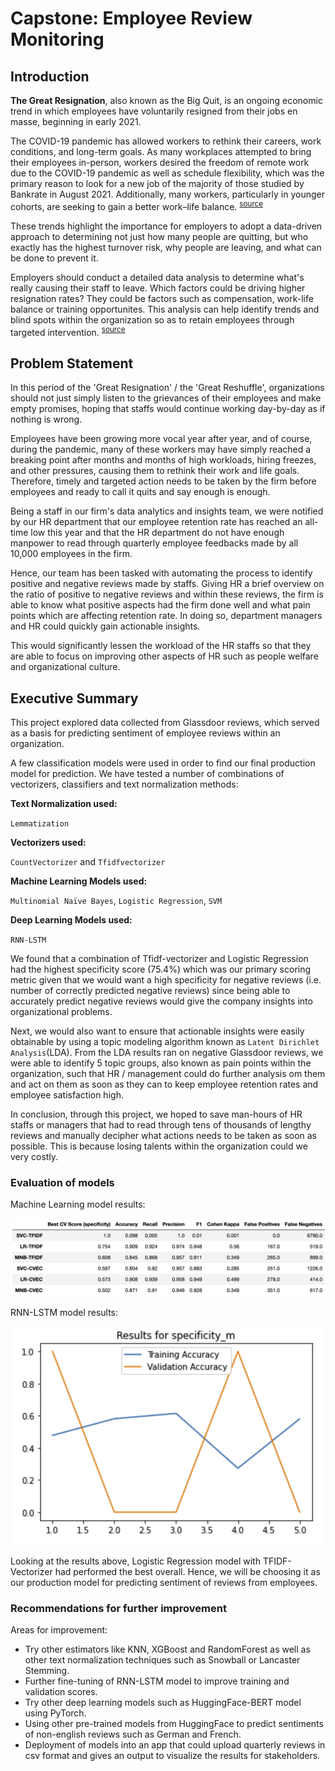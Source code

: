 # Capstone: Employee Review Monitoring

## Introduction

**The Great Resignation**, also known as the Big Quit, is an ongoing economic trend in which employees have voluntarily resigned from their jobs en masse, beginning in early 2021.

The COVID-19 pandemic has allowed workers to rethink their careers, work conditions, and long-term goals. As many workplaces attempted to bring their employees in-person, workers desired the freedom of remote work due to the COVID-19 pandemic as well as schedule flexibility, which was the primary reason to look for a new job of the majority of those studied by Bankrate in August 2021. Additionally, many workers, particularly in younger cohorts, are seeking to gain a better work–life balance. <sup>[source](https://en.wikipedia.org/wiki/Great_Resignation)</sup>

These trends highlight the importance for employers to adopt a data-driven approach to determining not just how many people are quitting, but who exactly has the highest turnover risk, why people are leaving, and what can be done to prevent it.

Employers should conduct a detailed data analysis to determine what's really causing their staff to leave. Which factors could be driving higher resignation rates? They could be factors such as compensation, work-life balance or training opportunites. This analysis can help identify trends and blind spots within the organization so as to retain employees through targeted intervention. <sup>[source](https://hbr.org/2021/09/who-is-driving-the-great-resignation)</sup>


## Problem Statement

In this period of the 'Great Resignation' / the 'Great Reshuffle', organizations should not just simply listen to the grievances of their employees and make empty promises, hoping that staffs would continue working day-by-day as if nothing is wrong. 

Employees have been growing more vocal year after year, and of course, during the pandemic, many of these workers may have simply reached a breaking point after months and months of high workloads, hiring freezes, and other pressures, causing them to rethink their work and life goals. Therefore, timely and targeted action needs to be taken by the firm before employees and ready to call it quits and say enough is enough.

Being a staff in our firm's data analytics and insights team, we were notified by our HR department that our employee retention rate has reached an all-time low this year and that the HR department do not have enough manpower to read through quarterly employee feedbacks made by all 10,000 employees in the firm. 

Hence, our team has been tasked with automating the process to identify positive and negative reviews made by staffs. Giving HR a brief overview on the ratio of positive to negative reviews and within these reviews, the firm is able to know what positive aspects had the firm done well and what pain points which are affecting retention rate. In doing so, department managers and HR could quickly gain actionable insights.

This would significantly lessen the workload of the HR staffs so that they are able to focus on improving other aspects of HR such as people welfare and organizational culture. 


## Executive Summary

This project explored data collected from Glassdoor reviews, which served as a basis for predicting sentiment of employee reviews within an organization. 

A few classification models were used in order to find our final production model for prediction. We have tested a number of combinations of vectorizers, classifiers and text normalization methods: 

**Text Normalization used:**

`Lemmatization`

**Vectorizers used:**

`CountVectorizer` and `Tfidfvectorizer`

**Machine Learning Models used:**

`Multinomial Naïve Bayes`, `Logistic Regression`, `SVM`

**Deep Learning Models used:**

`RNN-LSTM`

We found that a combination of Tfidf-vectorizer and Logistic Regression had the highest specificity score (75.4%) which was our primary scoring metric given that we would want a high specificity for negative reviews (i.e. number of correctly predicted negative reviews) since being able to accurately predict negative reviews would give the company insights into organizational problems.

Next, we would also want to ensure that actionable insights were easily obtainable by using a topic modeling algorithm known as `Latent Dirichlet Analysis`(LDA). From the LDA results ran on negative Glassdoor reviews, we were able to identify 5 topic groups, also known as pain points within the organization, such that HR / management could do further analysis om them and act on them as soon as they can to keep employee retention rates and employee satisfaction high. 

In conclusion, through this project, we hoped to save man-hours of HR staffs or managers that had to read through tens of thousands of lengthy reviews and manually decipher what actions needs to be taken as soon as possible. This is because losing talents within the organization could we very costly.


### Evaluation of models


Machine Learning model results:

![alt](/assets/ml_results.png)

RNN-LSTM model results:

![alt](/assets/dl_results.png)


Looking at the results above, Logistic Regression model with TFIDF-Vectorizer had performed the best overall. Hence, we will be choosing it as our production model for predicting sentiment of reviews from employees.


### Recommendations for further improvement

Areas for improvement:
- Try other estimators like KNN, XGBoost and RandomForest as well as other text normalization techniques such as Snowball or Lancaster Stemming.
- Further fine-tuning of RNN-LSTM model to improve training and validation scores.
- Try other deep learning models such as HuggingFace-BERT model using PyTorch.
- Using other pre-trained models from HuggingFace to predict sentiments of non-english reviews such as German and French.
- Deployment of models into an app that could upload quarterly reviews in csv format and gives an output to visualize the results for stakeholders.